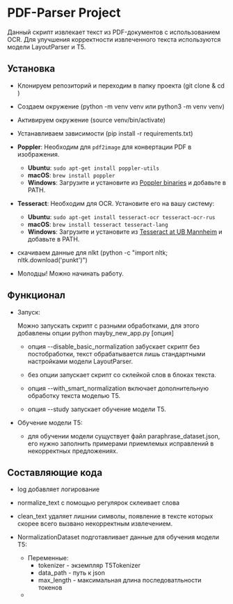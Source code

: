 # PDF-Parser Project

Данный скрипт извлекает текст из PDF-документов с использованием OCR. Для улучшения корректности извлеченного текста используются модели LayoutParser и T5.

## Установка

-  Клонируем репозиторий и переходим в папку проекта (git clone <repository-url> & cd <repository-dir>)

- Создаем окружение (python -m venv venv или python3 -m venv venv)

- Активируем окружение (source venv/bin/activate)

- Устанавливаем зависимости (pip install -r requirements.txt)

- **Poppler**: Необходим для `pdf2image` для конвертации PDF в изображения.
  - **Ubuntu**: `sudo apt-get install poppler-utils`
  - **macOS**: `brew install poppler`
  - **Windows**: Загрузите и установите из [Poppler binaries](https://github.com/oschwartz10612/poppler-windows) и добавьте в PATH.
- **Tesseract**: Необходим для OCR. Установите его на вашу систему:
  - **Ubuntu**: `sudo apt-get install tesseract-ocr tesseract-ocr-rus`
  - **macOS**: `brew install tesseract tesseract-lang`
  - **Windows**: Загрузите и установите из [Tesseract at UB Mannheim](https://github.com/UB-Mannheim/tesseract/wiki) и добавьте в PATH.

- скачиваем данные для nlkt (python -c "import nltk; nltk.download('punkt')")

- Молодцы! Можно начинать работу.

## Функционал

- Запуск:

  Можно запускать скрипт с разными обработками, для этого добавлены опции
  python mayby_new_app.py [опция]

  - опция --disable_basic_normalization забускает скрипт без постобработки, текст обрабатывается лишь стандартными настройками модели LayoutParser.

  - без опции запускает скрипт со склейкой слов в блоках текста.

  - опция --with_smart_normalization включает дополнительную обработку текста моделью T5.

  - опция --study запускает обучение модели T5.

- Обучение модели T5:

  - для обучении модели сущуствует файл paraphrase_dataset.json, его нужно заполнить примерами приемлемых исправлений в некорректных предложениях.

## Составляющие кода

  - log добавляет логирование

  - normalize_text с помощью регулярок склеивает слова

  - clean_text удаляет лишнии символы, появление в тексте которых скорее всего вызвано некорректным извлечением.

  - NormalizationDataset подготавливает данные для обучения модели T5:
    - Переменные:
      - tokenizer - экземпляр T5Tokenizer
      - data_path - путь к json
      - max_length - максимальная длина последоватльности токенов
    -
